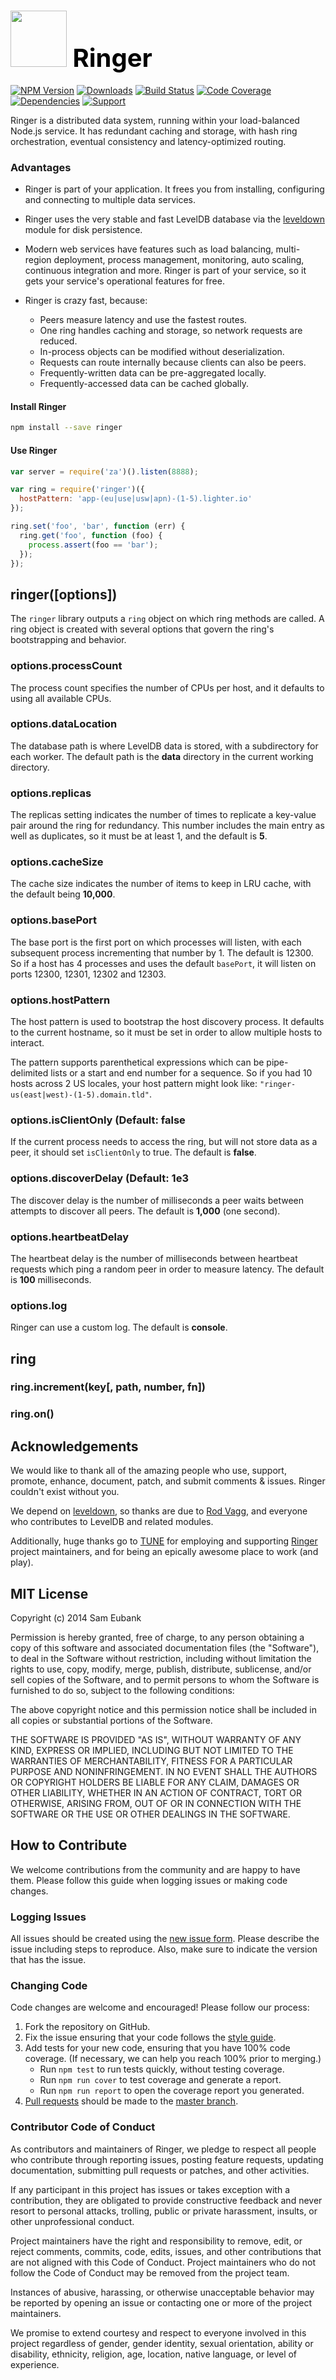 # <a href="http://lighter.io/ringer" style="font-size:40px;text-decoration:none;color:#000"><img src="https://cdn.rawgit.com/lighterio/lighter.io/master/public/ringer.svg" style="width:90px;height:90px"> Ringer</a>
[![NPM Version](https://img.shields.io/npm/v/ringer.svg)](https://npmjs.org/package/ringer)
[![Downloads](https://img.shields.io/npm/dm/ringer.svg)](https://npmjs.org/package/ringer)
[![Build Status](https://img.shields.io/travis/lighterio/ringer.svg)](https://travis-ci.org/lighterio/ringer)
[![Code Coverage](https://img.shields.io/coveralls/lighterio/ringer/master.svg)](https://coveralls.io/r/lighterio/ringer)
[![Dependencies](https://img.shields.io/david/lighterio/ringer.svg)](https://david-dm.org/lighterio/ringer)
[![Support](https://img.shields.io/gratipay/Lighter.io.svg)](https://gratipay.com/Lighter.io/)


Ringer is a distributed data system, running within your load-balanced
Node.js service. It has redundant caching and storage, with hash ring
orchestration, eventual consistency and latency-optimized routing.

### Advantages

* Ringer is part of your application. It frees you from installing,
  configuring and connecting to multiple data services.

* Ringer uses the very stable and fast LevelDB database via the
  [leveldown](https://www.npmjs.org/package/leveldown) module for
  disk persistence.

* Modern web services have features such as load balancing,
  multi-region deployment, process management, monitoring, auto scaling,
  continuous integration and more. Ringer is part of your service, so
  it gets your service's operational features for free.

* Ringer is crazy fast, because:
  * Peers measure latency and use the fastest routes.
  * One ring handles caching and storage, so network requests are reduced.
  * In-process objects can be modified without deserialization.
  * Requests can route internally because clients can also be peers.
  * Frequently-written data can be pre-aggregated locally.
  * Frequently-accessed data can be cached globally.


#### Install Ringer
```bash
npm install --save ringer
```

#### Use Ringer
```js
var server = require('za')().listen(8888);

var ring = require('ringer')({
  hostPattern: 'app-(eu|use|usw|apn)-(1-5).lighter.io'
});

ring.set('foo', 'bar', function (err) {
  ring.get('foo', function (foo) {
    process.assert(foo == 'bar');
  });
});
```

## ringer([options])

The `ringer` library outputs a `ring` object on which ring methods are
called. A ring object is created with several options that govern the
ring's bootstrapping and behavior.

### options.processCount
The process count specifies the number of CPUs per host, and it defaults
to using all available CPUs.

### options.dataLocation
The database path is where LevelDB data is stored, with a subdirectory for
each worker. The default path is the **data** directory in the current working
directory.

### options.replicas
The replicas setting indicates the number of times to replicate a key-value
pair around the ring for redundancy. This number includes the main entry as
well as duplicates, so it must be at least 1, and the default is **5**.

### options.cacheSize
The cache size indicates the number of items to keep in LRU cache, with the
default being **10,000**.

### options.basePort
The base port is the first port on which processes will listen, with each
subsequent process incrementing that number by 1. The default is 12300. So
if a host has 4 processes and uses the default `basePort`, it will listen
on ports 12300, 12301, 12302 and 12303.

### options.hostPattern
The host pattern is used to bootstrap the host discovery process. It defaults
to the current hostname, so it must be set in order to allow multiple hosts
to interact.

The pattern supports parenthetical expressions which can be pipe-delimited
lists or a start and end number for a sequence. So if you had 10 hosts
across 2 US locales, your host pattern might look like:
`"ringer-us(east|west)-(1-5).domain.tld"`.

### options.isClientOnly (Default: false
If the current process needs to access the ring, but will not store data
as a peer, it should set `isClientOnly` to true. The default is **false**.


### options.discoverDelay (Default: 1e3
The discover delay is the number of milliseconds a peer waits between
attempts to discover all peers. The default is **1,000** (one second).


### options.heartbeatDelay
The heartbeat delay is the number of milliseconds between heartbeat
requests which ping a random peer in order to measure latency. The default
is **100** milliseconds.

### options.log
Ringer can use a custom log. The default is **console**.




## ring

### ring.increment(key[, path, number, fn])

### ring.on()


## Acknowledgements
We would like to thank all of the amazing people who use, support,
promote, enhance, document, patch, and submit comments & issues.
Ringer couldn't exist without you.

We depend on [leveldown](https://www.npmjs.org/package/leveldown), so
thanks are due to [Rod Vagg](https://github.com/rvagg), and everyone
who contributes to LevelDB and related modules.

Additionally, huge thanks go to [TUNE](http://www.tune.com) for employing
and supporting [Ringer](http://lighter.io/ringer) project maintainers,
and for being an epically awesome place to work (and play).


## MIT License

Copyright (c) 2014 Sam Eubank

Permission is hereby granted, free of charge, to any person obtaining a copy
of this software and associated documentation files (the "Software"), to deal
in the Software without restriction, including without limitation the rights
to use, copy, modify, merge, publish, distribute, sublicense, and/or sell
copies of the Software, and to permit persons to whom the Software is
furnished to do so, subject to the following conditions:

The above copyright notice and this permission notice shall be included in all
copies or substantial portions of the Software.

THE SOFTWARE IS PROVIDED "AS IS", WITHOUT WARRANTY OF ANY KIND, EXPRESS OR
IMPLIED, INCLUDING BUT NOT LIMITED TO THE WARRANTIES OF MERCHANTABILITY,
FITNESS FOR A PARTICULAR PURPOSE AND NONINFRINGEMENT. IN NO EVENT SHALL THE
AUTHORS OR COPYRIGHT HOLDERS BE LIABLE FOR ANY CLAIM, DAMAGES OR OTHER
LIABILITY, WHETHER IN AN ACTION OF CONTRACT, TORT OR OTHERWISE, ARISING FROM,
OUT OF OR IN CONNECTION WITH THE SOFTWARE OR THE USE OR OTHER DEALINGS IN THE
SOFTWARE.


## How to Contribute
We welcome contributions from the community and are happy to have them.
Please follow this guide when logging issues or making code changes.

### Logging Issues
All issues should be created using the
[new issue form](https://github.com/lighterio/ringer/issues/new).
Please describe the issue including steps to reproduce. Also, make sure
to indicate the version that has the issue.

### Changing Code
Code changes are welcome and encouraged! Please follow our process:

1. Fork the repository on GitHub.
2. Fix the issue ensuring that your code follows the
   [style guide](http://lighter.io/style-guide).
3. Add tests for your new code, ensuring that you have 100% code coverage.
   (If necessary, we can help you reach 100% prior to merging.)
   * Run `npm test` to run tests quickly, without testing coverage.
   * Run `npm run cover` to test coverage and generate a report.
   * Run `npm run report` to open the coverage report you generated.
4. [Pull requests](http://help.github.com/send-pull-requests/) should be made
   to the [master branch](https://github.com/lighterio/ringer/tree/master).

### Contributor Code of Conduct

As contributors and maintainers of Ringer, we pledge to respect all
people who contribute through reporting issues, posting feature requests,
updating documentation, submitting pull requests or patches, and other
activities.

If any participant in this project has issues or takes exception with a
contribution, they are obligated to provide constructive feedback and never
resort to personal attacks, trolling, public or private harassment, insults, or
other unprofessional conduct.

Project maintainers have the right and responsibility to remove, edit, or
reject comments, commits, code, edits, issues, and other contributions
that are not aligned with this Code of Conduct. Project maintainers who do
not follow the Code of Conduct may be removed from the project team.

Instances of abusive, harassing, or otherwise unacceptable behavior may be
reported by opening an issue or contacting one or more of the project
maintainers.

We promise to extend courtesy and respect to everyone involved in this project
regardless of gender, gender identity, sexual orientation, ability or
disability, ethnicity, religion, age, location, native language, or level of
experience.
